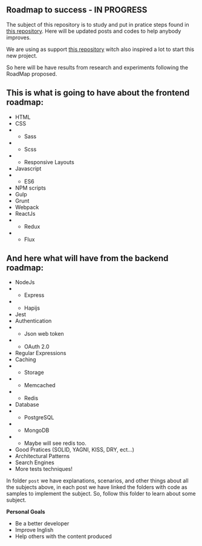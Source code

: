 Roadmap to success - IN PROGRESS
----
The subject of this repository is to study and put in pratice steps found in [this repository](https://github.com/kamranahmedse/developer-roadmap). Here will be updated posts and codes to help anybody improves.

We are using as support [this repository](https://github.com/dexteryy/spellbook-of-modern-webdev) witch also inspired a lot to start this new project. 

So here will be have results from research and experiments following the RoadMap proposed. 

This is what is going to have about the frontend roadmap:
----
 * HTML
 * CSS
 * - Sass
 * - Scss
 * - Responsive Layouts
 * Javascript
 * - ES6
 * NPM scripts
 * Gulp
 * Grunt
 * Webpack
 * ReactJs
 * - Redux
 * - Flux

And here what will have from the backend roadmap:
----
* NodeJs
* - Express
* - Hapijs
* Jest
* Authentication
* - Json web token
* - OAuth 2.0
* Regular Expressions
* Caching
* - Storage 
* - Memcached
* - Redis
* Database
* - PostgreSQL
* - MongoDB
* - Maybe will see redis too.
* Good Pratices (SOLID, YAGNI, KISS, DRY, ect...)
* Architectural Patterns
* Search Engines
* More tests techniques! 

In folder `post` we have explanations, scenarios, and other things about all the subjects above, in each post we have linked the folders with code as samples to implement the subject. So, follow this folder to learn about some subject.

**Personal Goals**
- Be a better developer
- Improve Inglish
- Help others with the content produced